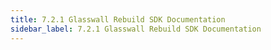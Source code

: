 ```yaml
---
title: 7.2.1 Glasswall Rebuild SDK Documentation
sidebar_label: 7.2.1 Glasswall Rebuild SDK Documentation
---
```

